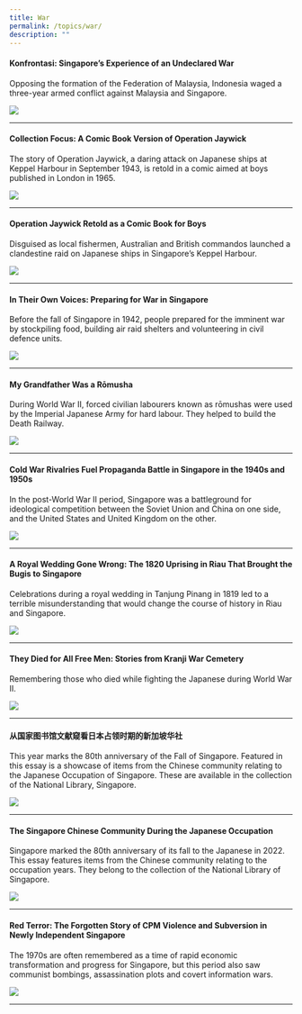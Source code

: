 ```yaml
---
title: War
permalink: /topics/war/
description: ""
---
```

#### <a style="text-decoration: none; font-weight: bold;" href="/vol-19/issue-4/jan-mar-2024/singapore-malaysia-indonesia-konfrontasi-confrontation/">Konfrontasi: Singapore’s Experience of an Undeclared War</a>
Opposing the formation of the Federation of Malaysia, Indonesia waged a three-year armed conflict against Malaysia and Singapore.

<img src="/images/Vol%2019%20Issue%204/3%20Konfrontasi/img0101_img%205.png">
<hr>

#### <a style="text-decoration: none; font-weight: bold;" href="/vol-19/issue-2/jul-sep-2023/operation-jaywick-comic-book-victor">Collection Focus: A Comic Book Version of Operation Jaywick</a>
The story of Operation Jaywick, a daring attack on Japanese ships at Keppel Harbour in September 1943, is retold in a comic aimed at boys published in London in 1965.

<img src="/images/Vol%2019%20Issue%202/Operation%20Jaywick/image_1.png">
<hr>

#### <a style="text-decoration: none; font-weight: bold;" href="/videos/reels/war/">Operation Jaywick Retold as a Comic Book for Boys</a>
Disguised as local fishermen, Australian and British commandos launched a clandestine raid on Japanese ships in Singapore’s Keppel Harbour.

<img src="/images/Videos:%20BiblioAsia%20Reels/victory%20boys.png">
<hr>

#### <a style="text-decoration: none; font-weight: bold;" href="/vol-18/issue-4/jan-mar-2023/preparing-war-singapore/">In Their Own Voices: Preparing for War in Singapore</a>
Before the fall of Singapore in 1942, people prepared for the imminent war by stockpiling food, building air raid shelters and volunteering in civil defence units.

<img src="/images/Vol%2018%20Issue%204/War%20in%20Singapore/1e.png">
<hr>

#### <a style="text-decoration: none; font-weight: bold;" href="/vol-18/issue-3/oct-dec-2022/grandfather-romusha-thai-burma-railway/">My Grandfather Was a Rōmusha</a>
During World War II, forced civilian labourers known as rōmushas were used by the Imperial Japanese Army for hard labour. They helped to build the Death Railway.

<img src="/images/Vol%2018%20Issue%203/Romusha/1_cover_thaimap.jpg">  
<hr>

#### <a style="text-decoration: none; font-weight: bold;" href="/vol-18/issue-3/oct-dec-2022/cold-war-propaganda-singapore/">Cold War Rivalries Fuel Propaganda Battle in Singapore in the 1940s and 1950s</a>
In the post-World War II period, Singapore was a battleground for ideological competition between the Soviet Union and China on one side, and the United States and United Kingdom on the other.

<img src="/images/Vol%2018%20Issue%203/Cold%20War/1_cover.png">  
<hr>

#### <a style="text-decoration: none; font-weight: bold;" href="/vol-18/issue-2/jul-sep-2022/wedding-bugis-uprising-singapore-riau/">A Royal Wedding Gone Wrong: The 1820 Uprising in Riau That Brought the Bugis to Singapore</a>

Celebrations during a royal wedding in Tanjung Pinang in 1819 led to a terrible misunderstanding that would change the course of history in Riau and Singapore.

<img src="/images/Vol%2018%20Issue%202/A%20Royal%20Wedding%20Gone%20Wrong/A%20Royal%20Wedding%20Gone%20Wrong%20-%20Image%201.png">
<hr>

#### <a style="text-decoration: none; font-weight: bold;" href="/vol-18/issue-2/jul-sep-2022/kranji-war-cemetery/">They Died for All Free Men: Stories from Kranji War Cemetery
</a>

Remembering those who died while fighting the Japanese during World War II.

<img src="/images/Vol%2018%20Issue%202/Kranji%20War%20Memorial/Rows%20of%20headstones.png">
<hr>

#### <a style="text-decoration: none; font-weight: bold;" href="/vol-18/issue-2/jul-to-sep-2022/national-library-japanese-occupation-collection/">从国家图书馆文献窥看日本占领时期的新加坡华社</a>

This year marks the 80th anniversary of the Fall of Singapore. Featured in this essay is a showcase of items from the Chinese community relating to the Japanese Occupation of Singapore. These are available in the collection of the National Library, Singapore.

<img src="/images/Vol%2018%20Issue%202/从国家图书馆文献窥看日本占领时期的新加坡华社/从国家图书馆文献窥看日本占领时期的新加坡华社%20-%20Image%201.png">
<hr>

#### <a style="text-decoration: none; font-weight: bold;" href="/vol-18/issue-2/jul-to-sep-2022/national-library-japanese-occupation-collection-english/">The Singapore Chinese Community During the Japanese Occupation
</a>

Singapore marked the 80th anniversary of its fall to the Japanese in 2022. This essay features items from the Chinese community relating to the occupation years. They belong to the collection of the National Library of Singapore.

<img src="/images/Vol%2018%20Issue%202/S'pore%20Chinese_Japanese/Foo%20Chin%20Hua.png">
<hr>

#### <a style="text-decoration: none; font-weight: bold;" href="/vol-18/issue-2/jul-sep-2022/communist-party-malaya-singapore/">Red Terror: The Forgotten Story of CPM Violence and Subversion in Newly Independent Singapore</a>

The 1970s are often remembered as a time of rapid economic transformation and progress for Singapore, but this period also saw communist bombings, assassination plots and covert information wars.

<img src="/images/Vol%2018%20Issue%202/Red%20terror/Red%20terror%20-%20Image%201.png">
<hr>

